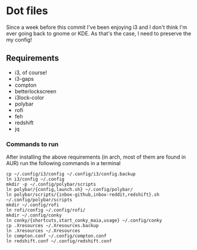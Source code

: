 # Dot files

Since a week before this commit I've been enjoying i3 and I don't think I'm ever going back to gnome or KDE. As that's the case, I need to preserve the my config!

## Requirements
- i3, of course!
- i3-gaps
- compton
- betterlockscreen
- i3lock-color
- polybar
- rofi
- feh
- redshift
- jq

### Commands to run
After installing the above requirements (in arch, most of them are found in AUR) run the following commands in a terminal

```
cp ~/.config/i3/config ~/.config/i3/config.backup
ln i3/config ~/.config
mkdir -p ~/.config/polybar/scripts
ln polybar/{config,launch.sh} ~/.config/polybar/
ln polybar/scripts/{inbox-github,inbox-reddit,redshift}.sh ~/.config/polybar/scripts
mkdir ~/.config/rofi
ln rofi/config ~/.config/rofi/
mkdir ~/.config/conky
ln conky/{shortcuts,start_conky_maia,usage} ~/.config/conky
cp .Xresources ~/.Xresources.backup
ln .Xresources ~/.Xresources
ln compton.conf ~/.config/compton.conf
ln redshift.conf ~/.config/redshift.conf
```
